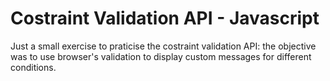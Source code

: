 # Costraint Validation API - Javascript

Just a small exercise to praticise the costraint validation API: the objective was to use browser's validation to display custom messages for different conditions.